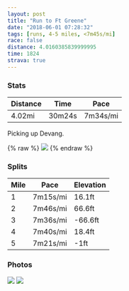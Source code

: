 ```yaml
---
layout: post
title: "Run to Ft Greene"
date: "2018-06-01 07:28:32"
tags: [runs, 4-5 miles, <7m45s/mi]
race: false
distance: 4.0160385839999995
time: 1824
strava: true
---
```


### Stats

| Distance | Time | Pace |
|----------|------|------|
|4.02mi|30m24s|7m34s/mi|

Picking up Devang.

{% raw %}
<img src='https://maps.googleapis.com/maps/api/staticmap?maptype=roadmap&path=enc:gvrwFtgqbMhAiCpGxBhk@x_@nt@dZ{@xDpB`AhEqFt~Ags@~_@tCVuTjBeCcAoHvAko@vHuA?cB&key=AIzaSyC1MId7bFpkLXNAaYhBSTb8jLyiSqzbDtM&size=800x800&markers=color:yellow|label:S|40.73332,-73.98539&markers=color:green|label:F|40.69174,-73.97302'>
{% endraw %}

### Splits

| Mile | Pace | Elevation |
|------|------|-----------|
|1|7m15s/mi|16.1ft|
|2|7m46s/mi|66.6ft|
|3|7m36s/mi|-66.6ft|
|4|7m40s/mi|18.4ft|
|5|7m21s/mi|-1ft|

### Photos
<img src='https://dgtzuqphqg23d.cloudfront.net/rXn4t-zFcZ11qNWtSCV6FvBDBPBo_t42zaHVAYSfI08-577x768.jpg'>

<img src='https://dgtzuqphqg23d.cloudfront.net/mPhqVYZwNnAciUFeraJhljQKVou1OC6AvMfNsYWdefs-576x768.jpg'>

